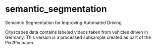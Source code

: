 # semantic_segmentation
Semantic Segmentation for Improving Automated Driving

Cityscapes data contains labeled videos taken from vehicles driven in Germany. This version is a processed subsample created as part of the Pix2Pix paper.

